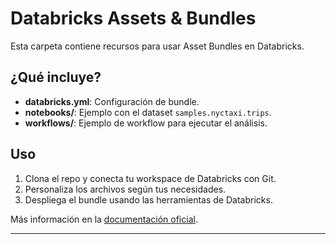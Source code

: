 # Databricks Assets & Bundles

Esta carpeta contiene recursos para usar Asset Bundles en Databricks.

## ¿Qué incluye?

- **databricks.yml**: Configuración de bundle.
- **notebooks/**: Ejemplo con el dataset `samples.nyctaxi.trips`.
- **workflows/**: Ejemplo de workflow para ejecutar el análisis.

## Uso

1. Clona el repo y conecta tu workspace de Databricks con Git.
2. Personaliza los archivos según tus necesidades.
3. Despliega el bundle usando las herramientas de Databricks.

Más información en la [documentación oficial](https://docs.databricks.com/en/dev-tools/asset-bundles/index.html).

---